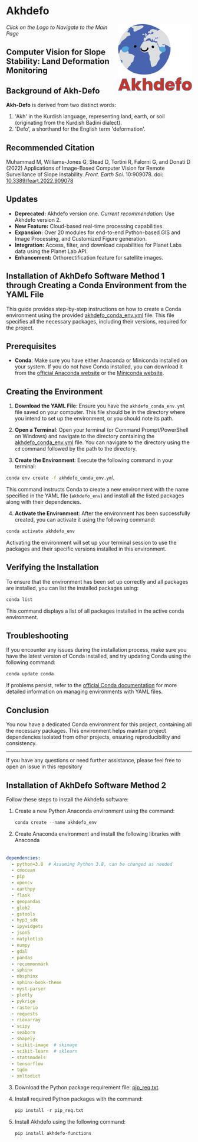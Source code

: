 
# Akhdefo


[<img src="./_static/akhdefo_logo.svg" alt="Akhdefo Project Image" align="right" width="200px"/>](https://akhdefo.readthedocs.io/en/latest/index.html)
<em align="right">Click on the Logo to Navigate to the Main Page</em>



## Computer Vision for Slope Stability: Land Deformation Monitoring

## Background of Akh-Defo

**Akh-Defo** is derived from two distinct words: 
1. 'Akh' in the Kurdish language, representing land, earth, or soil (originating from the Kurdish Badini dialect).
2. 'Defo', a shorthand for the English term 'deformation'.

## Recommended Citation

Muhammad M, Williams-Jones G, Stead D, Tortini R, Falorni G, and Donati D (2022) Applications of Image-Based Computer Vision for Remote Surveillance of Slope Instability. *Front. Earth Sci.* 10:909078. doi: [10.3389/feart.2022.909078](https://doi.org/10.3389/feart.2022.909078)

## Updates

- **Deprecated:** Akhdefo version one. *Current recommendation:* Use Akhdefo version 2.
- **New Feature:** Cloud-based real-time processing capabilities.
- **Expansion:** Over 20 modules for end-to-end Python-based GIS and Image Processing, and Customized Figure generation.
- **Integration:** Access, filter, and download capabilities for Planet Labs data using the Planet Lab API.
- **Enhancement:** Orthorectification feature for satellite images.



## Installation of AkhDefo Software Method 1 through Creating a Conda Environment from the YAML File

This guide provides step-by-step instructions on how to create a Conda environment using the provided [akhdefo_conda_env.yml](akhdefo_conda_env.yml) file. This file specifies all the necessary packages, including their versions, required for the project.

## Prerequisites

- **Conda**: Make sure you have either Anaconda or Miniconda installed on your system. If you do not have Conda installed, you can download it from the [official Anaconda website](https://www.anaconda.com/products/individual) or the [Miniconda website](https://docs.conda.io/en/latest/miniconda.html).

## Creating the Environment

1. **Download the YAML File**: Ensure you have the `akhdefo_conda_env.yml` file saved on your computer. This file should be in the directory where you intend to set up the environment, or you should note its path.

2. **Open a Terminal**: Open your terminal (or Command Prompt/PowerShell on Windows) and navigate to the directory containing the [akhdefo_conda_env.yml](akhdefo_conda_env.yml) file. You can navigate to the directory using the `cd` command followed by the path to the directory.

3. **Create the Environment**: Execute the following command in your terminal:

```bash
conda env create -f akhdefo_conda_env.yml
```

This command instructs Conda to create a new environment with the name specified in the YAML file (`akhdefo_env`) and install all the listed packages along with their dependencies.

4. **Activate the Environment**: After the environment has been successfully created, you can activate it using the following command:

```bash
conda activate akhdefo_env
```

Activating the environment will set up your terminal session to use the packages and their specific versions installed in this environment.

## Verifying the Installation

To ensure that the environment has been set up correctly and all packages are installed, you can list the installed packages using:

```bash
conda list
```

This command displays a list of all packages installed in the active conda environment.

## Troubleshooting

If you encounter any issues during the installation process, make sure you have the latest version of Conda installed, and try updating Conda using the following command:

```bash
conda update conda
```

If problems persist, refer to the [official Conda documentation](https://docs.conda.io/projects/conda/en/latest/user-guide/tasks/manage-environments.html#creating-an-environment-from-an-environment-yml-file) for more detailed information on managing environments with YAML files.

## Conclusion

You now have a dedicated Conda environment for this project, containing all the necessary packages. This environment helps maintain project dependencies isolated from other projects, ensuring reproducibility and consistency.

---

If you have any questions or need further assistance, please feel free to open an issue in this repository


## Installation of AkhDefo Software Method 2

Follow these steps to install the Akhdefo software:

1. Create a new Python Anaconda environment using the command:

   ```python
   conda create --name akhdefo_env
   ```

2. Create  Anaconda environment and install the following libraries with Anaconda

```yaml

dependencies:
  - python=3.8  # Assuming Python 3.8, can be changed as needed
  - cmocean
  - pip
  - opencv
  - earthpy
  - flask
  - geopandas
  - glob2
  - gstools
  - hyp3_sdk
  - ipywidgets
  - json5
  - matplotlib
  - numpy
  - gdal
  - pandas
  - recommonmark
  - sphinx
  - nbsphinx
  - sphinx-book-theme
  - myst-parser
  - plotly
  - pykrige
  - rasterio
  - requests
  - rioxarray
  - scipy
  - seaborn
  - shapely
  - scikit-image  # skimage
  - scikit-learn  # sklearn
  - statsmodels
  - tensorflow
  - tqdm
  - xmltodict

```
3. Download the Python package requirement file: [pip_req.txt](pip_req.txt).

4. Install required Python packages with the command:

   ```python
   pip install -r pip_req.txt
   ```

5. Install Akhdefo using the following command:

   ```python
   pip install akhdefo-functions
   ```
